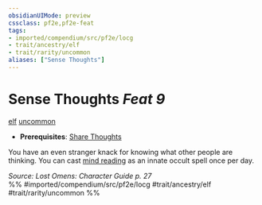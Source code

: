 ```yaml
---
obsidianUIMode: preview
cssclass: pf2e,pf2e-feat
tags:
- imported/compendium/src/pf2e/locg
- trait/ancestry/elf
- trait/rarity/uncommon
aliases: ["Sense Thoughts"]
---
```

# Sense Thoughts  *Feat 9*  
[elf](elf.md)  [uncommon](uncommon.md)  

- **Prerequisites**: [Share Thoughts](share-thoughts-locg.md)

You have an even stranger knack for knowing what other people are thinking. You can cast [mind reading](../spells/mind-reading.md) as an innate occult spell once per day.

*Source: Lost Omens: Character Guide p. 27*  
%% #imported/compendium/src/pf2e/locg #trait/ancestry/elf #trait/rarity/uncommon %%